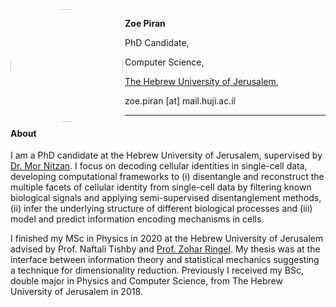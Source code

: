 <img align="left" src="_static/img/zp_profile.png" alt= “zp” width=180 height="" style="border-radius:50%" padding-right="100">

  **Zoe Piran**

  PhD Candidate,

  Computer Science,

  [The Hebrew University of Jerusalem](https://en.huji.ac.il/),

  zoe.piran [at] mail.huji.ac.il 




---

#### About

I am a PhD candidate at the Hebrew University of Jerusalem, supervised by [Dr. Mor Nitzan](https://www.nitzanlab.com/). I focus on decoding cellular identities in single-cell data, developing computational frameworks to (i) disentangle and reconstruct the multiple facets of cellular identity from single-cell data by filtering known biological signals and applying semi-supervised disentanglement methods, (ii) infer the underlying structure of different biological processes and (iii) model and predict information encoding mechanisms in cells.

I finished my MSc in Physics in 2020 at the Hebrew University of Jerusalem advised by Prof. Naftali Tishby and [Prof. Zohar Ringel](http://old.phys.huji.ac.il/~zohar.ringel/). My thesis was at the interface between information theory and statistical mechanics suggesting a technique for dimensionality reduction. Previously I received my BSc, double major in Physics and Computer Science, from The Hebrew University of Jerusalem in 2018.